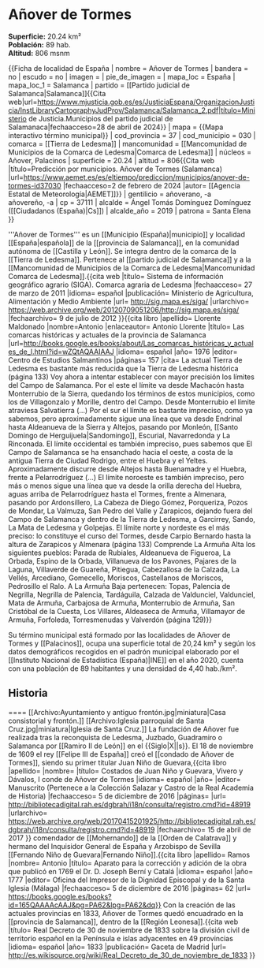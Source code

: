 # Añover de Tormes

**Superficie:** 20.24 km²  
**Población:** 89 hab.  
**Altitud:** 806 msnm  

{{Ficha de localidad de España
| nombre = Añover de Tormes
| bandera = no
| escudo = no
| imagen = 
| pie_de_imagen = 
| mapa_loc = España
| mapa_loc_1 = Salamanca
| partido = [[Partido judicial de Salamanca|Salamanca]]<ref name=mj>{{Cita web|url=https://www.mjusticia.gob.es/es/JusticiaEspana/OrganizacionJusticia/InstLibraryCartographyJudProv/Salamanca/Salamanca_2.pdf|título=Ministerio de Justicia.Municipios del partido judicial de Salamanaca|fechaacceso=28 de abril de 2024}}</ref>
| mapa = {{Mapa interactivo término municipal}}
| cod_provincia = 37
| cod_municipio = 030
| comarca = [[Tierra de Ledesma]]
| mancomunidad = [[Mancomunidad de Municipios de la Comarca de Ledesma|Comarca de Ledesma]]
| núcleos = Añover, Palacinos
| superficie = 20.24
| altitud = 806<ref>{{Cita web |título=Predicción por municipios. Añover de Tormes (Salamanca) |url=https://www.aemet.es/es/eltiempo/prediccion/municipios/anover-de-tormes-id37030 |fechaacceso=2 de febrero de 2024 |autor= [[Agencia Estatal de Meteorología|AEMET]]}}</ref>
| gentilicio = añoverano, -a<br />añovereño, -a
| cp = 37111
| alcalde = Ángel Tomás Domínguez Domínguez ([[Ciudadanos (España)|Cs]])
| alcalde_año = 2019
| patrona = Santa Elena
}}

'''Añover de Tormes''' es un [[Municipio (España)|municipio]] y localidad [[España|española]] de la [[provincia de Salamanca]], en la comunidad autónoma de [[Castilla y León]]. Se integra dentro de la comarca de la [[Tierra de Ledesma]]. Pertenece al [[partido judicial de Salamanca]] y a la [[Mancomunidad de Municipios de la Comarca de Ledesma|Mancomunidad Comarca de Ledesma]].<ref name=ref_duplicada_1>{{cita web |título= Sistema de información geográfico agrario (SIGA). Comarca agraria de Ledesma |fechaacceso= 27 de marzo de 2011 |idioma= español |publicación= Ministerio de Agricultura, Alimentación y Medio Ambiente |url= http://sig.mapa.es/siga/ |urlarchivo= https://web.archive.org/web/20120709051206/http://sig.mapa.es/siga/ |fechaarchivo= 9 de julio de 2012 }}</ref><ref name=ref_duplicada_2>{{cita libro |apellido= Llorente Maldonado |nombre=Antonio |enlaceautor= Antonio Llorente |título= Las comarcas históricas y actuales de la provincia de Salamanca |url=http://books.google.es/books/about/Las_comarcas_históricas_y_actuales_de_l.html?id=wZQtAQAAIAAJ |idioma= español |año= 1976 |editor= Centro de Estudios Salmantinos |páginas= 157 |cita= La actual Tierra de Ledesma es bastante más reducida que la Tierra de Ledesma histórica (página 133) Voy ahora a intentar establecer con mayor precisión los límites del Campo de Salamanca. Por el este el límite va desde Machacón hasta Monterrubio de la Sierra, quedando los términos de estos municipios, como los de Villagonzalo y Morille, dentro del Campo. Desde Monterrubio el límite atraviesa Salvatierra (…) Por el sur el límite es bastante impreciso, como ya sabemos, pero aproximadamente sigue una línea que va desde Endrinal hasta Aldeanueva de la Sierra y Altejos, pasando por Monleón, [[Santo Domingo de Herguijuela|Sandomingo]], Escurial, Navarredonda y La Rinconada. El límite occidental es también impreciso, pues sabemos que El Campo de Salamanca se ha ensanchado hacia el oeste, a costa de la antigua Tierra de Ciudad Rodrigo, entre el Huebra y el Yeltes. Aproximadamente discurre desde Altejos hasta Buenamadre y el Huebra, frente a Pelarrodríguez (...) El límite noroeste es también impreciso, pero más o menos sigue una línea que va desde la orilla derecha del Huebra, aguas arriba de Pelarrodríguez hasta el Tormes, frente a Almenara, pasando por Ardonsillero, La Cabeza de Diego Gómez, Porqueriza, Pozos de Mondar, La Valmuza, San Pedro del Valle y Zarapicos, dejando fuera del Campo de Salamanca y dentro de la Tierra de Ledesma, a Garcirrey, Sando, La Mata de Ledesma y Golpejas. El límite norte y nordeste es el más preciso: lo constituye el curso del Tormes, desde Carpio Bernardo hasta la altura de Zarapicos y Almenara (página 133) Comprende La Armuña Alta los siguientes pueblos: Parada de Rubiales, Aldeanueva de Figueroa, La Orbada, Espino de la Orbada, Villanueva de los Pavones, Pajares de la Laguna, Villaverde de Guareña, Pitiegua, Cabezallosa de la Calzada, La Vellés, Arcediano, Gomecello, Moriscos, Castellanos de Moriscos, Pedrosillo el Ralo. A La Armuña Baja pertenecen: Topas, Palencia de Negrilla, Negrilla de Palencia, Tardáguila, Calzada de Valdunciel, Valdunciel, Mata de Armuña, Carbajosa de Armuña, Monterrubio de Armuña, San Cristóbal de la Cuesta, Los Villares, Aldeaseca de Armuña, Villamayor de Armuña, Forfoleda, Torresmenudas y Valverdón (página 129)}}</ref>

Su término municipal está formado por las localidades de Añover de Tormes y [[Palacinos]], ocupa una superficie total de 20,24&nbsp;km² y según los datos demográficos recogidos en el padrón municipal elaborado por el [[Instituto Nacional de Estadística (España)|INE]] en el año 2020, cuenta con una población de 89 habitantes y una densidad de 4,40&nbsp;hab./km².

## Historia

====
[[Archivo:Ayuntamiento y antiguo frontón.jpg|miniatura|Casa consistorial y frontón.]]
[[Archivo:Iglesia parroquial de Santa Cruz.jpg|miniatura|Iglesia de Santa Cruz.]]
La fundación de Añover fue realizada tras la reconquista de Ledesma, Juzbado, Guadramiro o Salamanca por [[Ramiro II de León]] en el {{Siglo|X||s}}. El 18 de noviembre de 1609 el rey [[Felipe III de España]] creó el [[condado de Añover de Tormes]], siendo su primer titular Juan Niño de Guevara,<ref>{{cita libro |apellido=  |nombre=  |título= Costados de Juan Niño y Guevara, Vivero y Dávalos, I conde de Añover de Tormes |idioma= español |año=  |editor= Manuscrito (Pertenece a la Colección Salazar y Castro de la Real Academia de Historia) |fechaacceso= 5 de diciembre de 2016 |páginas=  |url= http://bibliotecadigital.rah.es/dgbrah/i18n/consulta/registro.cmd?id=48919 |urlarchivo= https://web.archive.org/web/20170415201925/http://bibliotecadigital.rah.es/dgbrah/i18n/consulta/registro.cmd?id=48919 |fechaarchivo= 15 de abril de 2017 }}</ref> comendador de [[Mohernando]] de la [[Orden de Calatrava]] y hermano del Inquisidor General de España y Arzobispo de Sevilla [[Fernando Niño de Guevara|Fernando Niño]].<ref>{{cita libro |apellido= Ramos |nombre= Antonio |título= Aparato para la corrección y adición de la obra que publicó en 1769 el Dr. D. Joseph Berní y Catalá |idioma= español |año= 1777 |editor= Oficina del Impresor de la Dignidad Episcopal y de la Santa Iglesia (Málaga) |fechaacceso= 5 de diciembre de 2016 |páginas= 62 |url= https://books.google.es/books?id=165QAAAAcAAJ&pg=PA62&lpg=PA62&dq}}</ref> Con la creación de las actuales provincias en 1833, Añover de Tormes quedó encuadrado en la [[provincia de Salamanca]], dentro de la [[Región Leonesa]].<ref>{{cita web |título= Real Decreto de 30 de noviembre de 1833 sobre la división civil de territorio español en la Península e islas adyacentes en 49 provincias |idioma= español |año= 1833 |publicación= Gaceta de Madrid |url= http://es.wikisource.org/wiki/Real_Decreto_de_30_de_noviembre_de_1833 }}</ref>